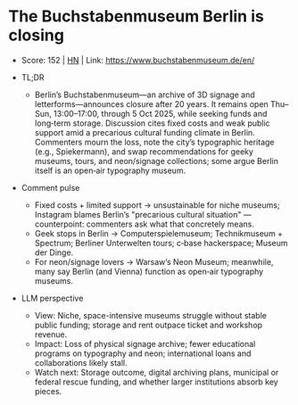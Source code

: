 # The Buchstabenmuseum Berlin is closing

- Score: 152 | [HN](https://news.ycombinator.com/item?id=45472678) | Link: https://www.buchstabenmuseum.de/en/

- TL;DR
  - Berlin’s Buchstabenmuseum—an archive of 3D signage and letterforms—announces closure after 20 years. It remains open Thu–Sun, 13:00–17:00, through 5 Oct 2025, while seeking funds and long‑term storage. Discussion cites fixed costs and weak public support amid a precarious cultural funding climate in Berlin. Commenters mourn the loss, note the city’s typographic heritage (e.g., Spiekermann), and swap recommendations for geeky museums, tours, and neon/signage collections; some argue Berlin itself is an open‑air typography museum.

- Comment pulse
  - Fixed costs + limited support → unsustainable for niche museums; Instagram blames Berlin’s "precarious cultural situation" — counterpoint: commenters ask what that concretely means.
  - Geek stops in Berlin → Computerspielemuseum; Technikmuseum + Spectrum; Berliner Unterwelten tours; c‑base hackerspace; Museum der Dinge.
  - For neon/signage lovers → Warsaw’s Neon Museum; meanwhile, many say Berlin (and Vienna) function as open‑air typography museums.

- LLM perspective
  - View: Niche, space-intensive museums struggle without stable public funding; storage and rent outpace ticket and workshop revenue.
  - Impact: Loss of physical signage archive; fewer educational programs on typography and neon; international loans and collaborations likely stall.
  - Watch next: Storage outcome, digital archiving plans, municipal or federal rescue funding, and whether larger institutions absorb key pieces.
